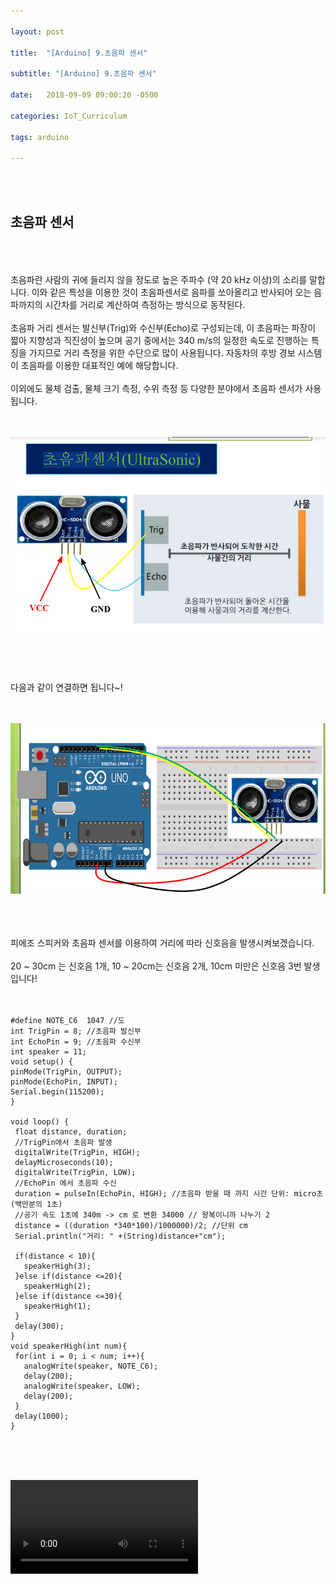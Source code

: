 ```yaml
---

layout: post

title:  "[Arduino] 9.초음파 센서"

subtitle: "[Arduino] 9.초음파 센서"

date:   2018-09-09 09:00:20 -0500

categories: IoT_Curriculum

tags: arduino

---
```


<br>
<br>

## 초음파 센서

<br>
<br>
<br>
초음파란 사람의 귀에 들리지 않을 정도로 높은 주파수 (약 20 kHz 이상)의 소리를
말합니다. 이와 같은 특성을 이용한 것이 초음파센서로 음파를 쏘아올리고 반사되어 오는 음파까지의 시간차를 거리로 계산하여 측정하는 방식으로 동작된다.
<br>
<br>
초음파 거리 센서는 발신부(Trig)와 수신부(Echo)로 구성되는데, 이 초음파는 파장이 짧아 지향성과 직진성이 높으며 공기 중에서는 340 m/s의 일정한 속도로 진행하는 특징을 가지므로 거리 측정을 위한 수단으로 많이 사용됩니다. 자동차의 후방 경보 시스템이 초음파를 이용한 대표적인 예에 해당합니다.
<br>
<br>
이외에도 물체 검출, 물체 크기 측정, 수위 측정 등 다양한 분야에서 초음파 센서가 사용됩니다.
<br>
<br>
<br>

![image](/image/Arduino_image/Arduino_image_30.png)

<br>
<br>
<br>
다음과 같이 연결하면 됩니다~!
<br>
<br>
<br>

![image](/image/Arduino_image/Arduino_image_31.png)

<br>
<br>
<br>
피에조 스피커와 초음파 센서를 이용하여 거리에 따라 신호음을 발생시켜보겠습니다.
<br>
<br>
20 ~ 30cm 는 신호음 1개, 10 ~ 20cm는 신호음 2개, 10cm 미만은 신호음 3번 발생입니다!
<br>
<br>
<br>

```
#define NOTE_C6  1047 //도
int TrigPin = 8; //초음파 발신부
int EchoPin = 9; //초음파 수신부
int speaker = 11;
void setup() {
pinMode(TrigPin, OUTPUT);
pinMode(EchoPin, INPUT);
Serial.begin(115200);
}

void loop() {
 float distance, duration;
 //TrigPin에서 초음파 발생
 digitalWrite(TrigPin, HIGH);
 delayMicroseconds(10);
 digitalWrite(TrigPin, LOW);
 //EchoPin 에서 초음파 수신
 duration = pulseIn(EchoPin, HIGH); //초음파 받을 때 까지 시간 단위: micro초 (백만분의 1초)
 //공기 속도 1초에 340m -> cm 로 변환 34000 // 왕복이니까 나누기 2
 distance = ((duration *340*100)/1000000)/2; //단위 cm
 Serial.println("거리: " +(String)distance+"cm");

 if(distance < 10){
   speakerHigh(3);
 }else if(distance <=20){
   speakerHigh(2);
 }else if(distance <=30){
   speakerHigh(1);
 }
 delay(300);
}
void speakerHigh(int num){
 for(int i = 0; i < num; i++){
   analogWrite(speaker, NOTE_C6);
   delay(200);
   analogWrite(speaker, LOW);
   delay(200);
 }
 delay(1000);
}
```

<br>
<br>
<br>

<video src="/image/Arduino_image/Arduino_video_14.mp4" controls autoplay></video>
